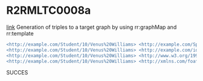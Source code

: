 # R2RMLTC0008a
[link](https://www.w3.org/TR/rdb2rdf-test-cases/#R2RMLTC0008a)
Generation of triples to a target graph by using rr:graphMap and rr:template

```diff
<http://example.com/Student/10/Venus%20Williams> <http://example.com/Sport> "Tennis" .
<http://example.com/Student/10/Venus%20Williams> <http://example.com/id> "10"^^<http://www.w3.org/2001/XMLSchema#integer> .
<http://example.com/Student/10/Venus%20Williams> <http://www.w3.org/1999/02/22-rdf-syntax-ns#type> <http://xmlns.com/foaf/0.1/Person> .
<http://example.com/Student/10/Venus%20Williams> <http://xmlns.com/foaf/0.1/name> "Venus Williams" .
```

SUCCES